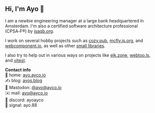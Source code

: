 ## Hi, I'm Ayo 👋

I am a newbie engineering manager at a large bank headquartered in Amsterdam. I'm also a certified software architecture professional (CPSA‑F®) by [isaqb.org](https://isaqb.org).

I work on several hobby projects such as [cozy.pub](https://cozy.pub), [mcfly.js.org](https://mcfly.js.org), and [webcomponent.io](https://webcomponent.io), as well as other [small libraries](https://www.npmjs.com/~aayco).

I also try to help out in various ways on projects like [elk.zone](https://elk.zone), [webtoo.ls](https://m.webtoo.ls/public/local), and [vitest](https://elk.zone/m.webtoo.ls/@vitest).

**Contact info**<br>
🏡 home: [ayo.ayco.io](https://ayo.ayco.io)<br>
✍️ blog: [ayos.blog](https://ayos.blog)<br>
👀 Mastodon: [@ayo@ayco.io](https://social.ayco.io/@ayo)<br>
✉️  mail: ayo@ayco.io<br>
💬 discord: ayoayco<br>
💬 signal: ayo.88<br>
